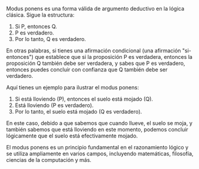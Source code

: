 Modus ponens es una forma válida de argumento deductivo en la lógica clásica. Sigue la estructura:

1. Si P, entonces Q.
2. P es verdadero.
3. Por lo tanto, Q es verdadero.

En otras palabras, si tienes una afirmación condicional (una afirmación "si-entonces") que establece que si la proposición P es verdadera, entonces la proposición Q también debe ser verdadera, y sabes que P es verdadero, entonces puedes concluir con confianza que Q también debe ser verdadero.

Aquí tienes un ejemplo para ilustrar el modus ponens:

1. Si está lloviendo (P), entonces el suelo está mojado (Q).
2. Está lloviendo (P es verdadero).
3. Por lo tanto, el suelo está mojado (Q es verdadero).

En este caso, debido a que sabemos que cuando llueve, el suelo se moja, y también sabemos que está lloviendo en este momento, podemos concluir lógicamente que el suelo está efectivamente mojado.

El modus ponens es un principio fundamental en el razonamiento lógico y se utiliza ampliamente en varios campos, incluyendo matemáticas, filosofía, ciencias de la computación y más.